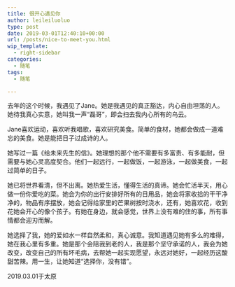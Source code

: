 ```yaml
---
title: 很开心遇见你
author: leileiluoluo
type: post
date: 2019-03-01T12:40:10+00:00
url: /posts/nice-to-meet-you.html
wip_template:
  - right-sidebar
categories:
  - 随笔
tags:
  - 随笔

---
```

去年的这个时候，我遇见了Jane。她是我遇见的真正豁达，内心自由坦荡的人。她待我真心实意，她叫我一声“磊哥”，即会扫去我内心所有的乌云。

Jane喜欢运动，喜欢听我唱歌，喜欢研究美食。简单的食材，她都会做成一道难忘的美食。她是能把日子过成诗的人。

她写过一篇《给未来先生的信》。她理想的那个他不需要有多富贵、有多能耐，但需要与她心灵高度契合。他们一起远行，一起做饭，一起游泳，一起做美食，一起过简单的日子。

她已将世界看清，但不出离。她热爱生活，懂得生活的真谛。她会忙活半天，用心做一份你爱吃的菜。她会为你的出行安排好所有的日用品，她会将家收拾的干干净净的，物品有序摆放，她会记得给家里的芒果树按时浇水，还有，她喜欢花，收到花她会开心的像个孩子。有她在身边，就会感觉，世界上没有难的住的事，所有事情都会迎刃而解。

她选择了我，她的爱如水一样自然柔和，真心诚意。我知道遇见她有多么的难得，她在我心里有多重。她是那个会陪我到老的人，我是那个坚守承诺的人，我会为她改变，改变自己的所有坏毛病，去帮她一起实现愿望，永远对她好，一起经历这酸甜苦辣。用一生，让她知道“选择你，没有错”。

2019.03.01于太原
